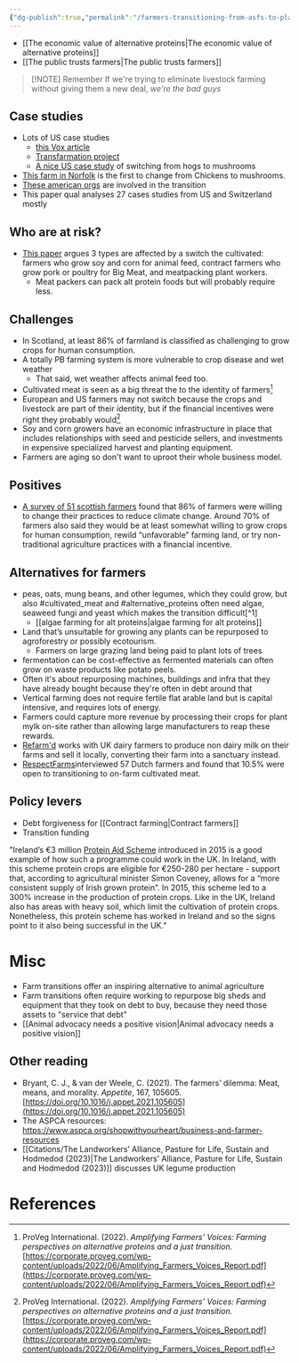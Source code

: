 ```yaml
---
{"dg-publish":true,"permalink":"/farmers-transitioning-from-asfs-to-plants/","tags":["#animal_feed - farming - farmers - cultivated_meat - alternative_proteins - precision_fermentation - environment_land","#cultivated_meat","#alternative_proteins"],"created":"2025-10-23T17:42:42.405+01:00","updated":"2025-10-23T19:18:51.203+01:00"}
---
```


- [[The economic value of alternative proteins\|The economic value of alternative proteins]]
- [[The public trusts farmers\|The public trusts farmers]] 

> [!NOTE] Remember
> If we're trying to eliminate livestock farming without giving them a new deal, *we're the bad guys*
## Case studies
- Lots of US case studies 
	- [this Vox article](https://www.vox.com/future-perfect/22609382/plant-based-meatless-future-transition-farmers-meatpacking-workers)
	- [Transfarmation project](https://thetransfarmationproject.org/farmers/)
	- [A nice US case study](http://web.archive.org/web/20240830055952/https://www.nytimes.com/2024/08/14/climate/hog-farm-iowa-rewild.html) of switching from hogs to mushrooms
- [This farm in Norfolk](https://thelittlemushroomcompany.co.uk/) is the first to change from Chickens to mushrooms.
- [These american orgs](https://gfi.org/blog/transitioning-from-animal-agriculture/) are involved in the transition
- This paper qual analyses 27 cases studies from US and Switzerland mostly
## Who are at risk?
- [This paper](https://www.frontiersin.org/journals/sustainable-food-systems/articles/10.3389/fsufs.2021.624270/full) argues 3 types are affected by a switch the cultivated: farmers who grow soy and corn for animal feed, contract farmers who grow pork or poultry for Big Meat, and meatpacking plant workers.
	- Meat packers can pack alt protein foods but will probably require less.

## Challenges
- In Scotland, at least 86% of farmland is classified as challenging to grow crops for human consumption.
- A totally PB farming system is more vulnerable to crop disease and wet weather
	- That said, wet weather affects animal feed too.
- Cultivated meat is seen as a big threat the to the identity of farmers[^2]
- European and US farmers may not switch because the crops and livestock are part of their identity, but if the financial incentives were right they probably would[^2]
- Soy and corn growers have an economic infrastructure in place that includes relationships with seed and pesticide sellers, and investments in expensive specialized harvest and planting equipment.
- Farmers are aging so don't want to uproot their whole business model.

## Positives
- [A survey of 51 scottish farmers](https://stockfreefarming.org/survey-report/) found that 86% of farmers were willing to change their practices to reduce climate change. Around 70% of farmers also said they would be at least somewhat willing to grow crops for human consumption, rewild “unfavorable” farming land, or try non-traditional agriculture practices with a financial incentive.
## Alternatives for farmers
- peas, oats, mung beans, and other legumes, which they could grow, but also #cultivated_meat and #alternative_proteins often need algae, seaweed fungi and yeast which makes the transition difficult[^1]
	- [[algae farming for alt proteins\|algae farming for alt proteins]] 
- Land that’s unsuitable for growing any plants can be repurposed to agroforestry or possibly ecotourism.
	- Farmers on large grazing land being paid to plant lots of trees
- fermentation can be cost-effective as fermented materials can often grow on waste products like potato peels.
- Often it's about repurposing machines, buildings and infra that they have already bought because they're often in debt around that
- Vertical farming does not require fertile flat arable land but is capital intensive, and requires lots of energy.
- Farmers could capture more revenue by processing their crops for plant mylk on-site rather than allowing large manufacturers to reap these rewards.
- [Refarm'd](https://en.refarmd.com/en) works with UK dairy farmers to produce non dairy milk on their farms and sell it locally, converting their farm into a sanctuary instead.
- [RespectFarms](https://www.respectfarms.com/blog/the-feasibility-of-cultivated-meat-from-the-farm)interviewed 57 Dutch farmers and found that 10.5% were open to transitioning to on-farm cultivated meat. 

## Policy levers
- Debt forgiveness for [[Contract farming\|Contract farmers]]
- Transition funding

 "Ireland’s €3 million [Protein Aid Scheme](http://vegansustainability.com/wp-content/uploads/2019/06/FullReportPub.pdf) introduced in 2015 is a good example of how such a programme could work in the UK. In Ireland, with this scheme protein crops are eligible for €250-280 per hectare - support that, according to agricultural minister Simon Coveney, allows for a “more consistent supply of Irish grown protein”. In 2015, this scheme led to a 300% increase in the production of protein crops. Like in the UK, Ireland also has areas with heavy soil, which limit the cultivation of protein crops. Nonetheless, this protein scheme has worked in Ireland and so the signs point to it also being successful in the UK."

# Misc
- Farm transitions offer an inspiring alternative to animal agriculture
- Farm transitions often require working to repurpose big sheds and equipment that they took on debt to buy, because they need those assets to "service that debt"
- [[Animal advocacy needs a positive vision\|Animal advocacy needs a positive vision]]
## Other reading
- Bryant, C. J., & van der Weele, C. (2021). The farmers’ dilemma: Meat, means, and morality. _Appetite_, 167, 105605. [https://doi.org/10.1016/j.appet.2021.105605](https://doi.org/10.1016/j.appet.2021.105605)
- The ASPCA resources: https://www.aspca.org/shopwithyourheart/business-and-farmer-resources
- [[Citations/The Landworkers’ Alliance, Pasture for Life, Sustain and Hodmedod (2023)\|The Landworkers’ Alliance, Pasture for Life, Sustain and Hodmedod (2023)]] discusses UK legume production
# References
[^2]: ProVeg International. (2022). _Amplifying Farmers’ Voices: Farming perspectives on alternative proteins and a just transition._ [https://corporate.proveg.com/wp-content/uploads/2022/06/Amplifying_Farmers_Voices_Report.pdf](https://corporate.proveg.com/wp-content/uploads/2022/06/Amplifying_Farmers_Voices_Report.pdf) 